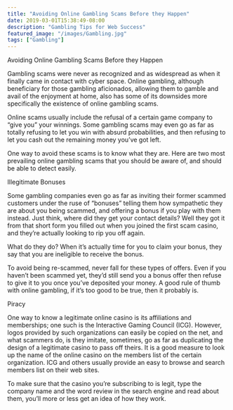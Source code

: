 ```yaml
---
title: "Avoiding Online Gambling Scams Before they Happen"
date: 2019-03-01T15:38:49-08:00
description: "Gambling Tips for Web Success"
featured_image: "/images/Gambling.jpg"
tags: ["Gambling"]
---
```


Avoiding Online Gambling Scams Before they Happen

Gambling scams were never as recognized and as widespread as when it finally came in contact with cyber space. Online gambling, although beneficiary for those gambling aficionados, allowing them to gamble and avail of the enjoyment at home, also has some of its downsides more specifically the existence of online gambling scams.

Online scams usually include the refusal of a certain game company to “give you” your winnings. Some gambling scams may even go as far as totally refusing to let you win with absurd probabilities, and then refusing to let you cash out the remaining money you’ve got left.

One way to avoid these scams is to know what they are. Here are two most prevailing online gambling scams that you should be aware of, and should be able to detect easily.

Illegitimate Bonuses

Some gambling companies even go as far as inviting their former scammed customers under the ruse of “bonuses” telling them how sympathetic they are about you being scammed, and offering a bonus if you play with them instead. Just think, where did they get your contact details? Well they got it from that short form you filled out when you joined the first scam casino, and they’re actually looking to rip you off again.

What do they do? When it’s actually time for you to claim your bonus, they say that you are ineligible to receive the bonus.

To avoid being re-scammed, never fall for these types of offers. Even if you haven’t been scammed yet, they’d still send you a bonus offer then refuse to give it to you once you’ve deposited your money. A good rule of thumb with online gambling, if it’s too good to be true, then it probably is.

Piracy

One way to know a legitimate online casino is its affiliations and memberships; one such is the Interactive Gaming Council (ICG). However, logos provided by such organizations can easily be copied on the net, and what scammers do, is they imitate, sometimes, go as far as duplicating the design of a legitimate casino to pass off theirs. It is a good measure to look up the name of the online casino on the members list of the certain organization. ICG and others usually provide an easy to browse and search members list on their web sites.

To make sure that the casino you’re subscribing to is legit, type the company name and the word review in the search engine and read about them, you’ll more or less get an idea of how they work.

